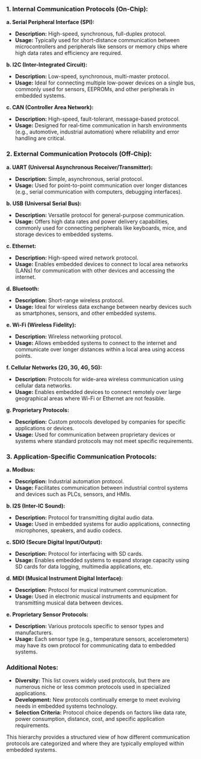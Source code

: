 ### 1\. Internal Communication Protocols (On-Chip):

**a. Serial Peripheral Interface (SPI):**

-   **Description:** High-speed, synchronous, full-duplex protocol.
-   **Usage:** Typically used for short-distance communication between microcontrollers and peripherals like sensors or memory chips where high data rates and efficiency are required.

**b. I2C (Inter-Integrated Circuit):**

-   **Description:** Low-speed, synchronous, multi-master protocol.
-   **Usage:** Ideal for connecting multiple low-power devices on a single bus, commonly used for sensors, EEPROMs, and other peripherals in embedded systems.

**c. CAN (Controller Area Network):**

-   **Description:** High-speed, fault-tolerant, message-based protocol.
-   **Usage:** Designed for real-time communication in harsh environments (e.g., automotive, industrial automation) where reliability and error handling are critical.

### 2\. External Communication Protocols (Off-Chip):

**a. UART (Universal Asynchronous Receiver/Transmitter):**

-   **Description:** Simple, asynchronous, serial protocol.
-   **Usage:** Used for point-to-point communication over longer distances (e.g., serial communication with computers, debugging interfaces).

**b. USB (Universal Serial Bus):**

-   **Description:** Versatile protocol for general-purpose communication.
-   **Usage:** Offers high data rates and power delivery capabilities, commonly used for connecting peripherals like keyboards, mice, and storage devices to embedded systems.

**c. Ethernet:**

-   **Description:** High-speed wired network protocol.
-   **Usage:** Enables embedded devices to connect to local area networks (LANs) for communication with other devices and accessing the internet.

**d. Bluetooth:**

-   **Description:** Short-range wireless protocol.
-   **Usage:** Ideal for wireless data exchange between nearby devices such as smartphones, sensors, and other embedded systems.

**e. Wi-Fi (Wireless Fidelity):**

-   **Description:** Wireless networking protocol.
-   **Usage:** Allows embedded systems to connect to the internet and communicate over longer distances within a local area using access points.

**f. Cellular Networks (2G, 3G, 4G, 5G):**

-   **Description:** Protocols for wide-area wireless communication using cellular data networks.
-   **Usage:** Enables embedded devices to connect remotely over large geographical areas where Wi-Fi or Ethernet are not feasible.

**g. Proprietary Protocols:**

-   **Description:** Custom protocols developed by companies for specific applications or devices.
-   **Usage:** Used for communication between proprietary devices or systems where standard protocols may not meet specific requirements.

### 3\. Application-Specific Communication Protocols:

**a. Modbus:**

-   **Description:** Industrial automation protocol.
-   **Usage:** Facilitates communication between industrial control systems and devices such as PLCs, sensors, and HMIs.

**b. I2S (Inter-IC Sound):**

-   **Description:** Protocol for transmitting digital audio data.
-   **Usage:** Used in embedded systems for audio applications, connecting microphones, speakers, and audio codecs.

**c. SDIO (Secure Digital Input/Output):**

-   **Description:** Protocol for interfacing with SD cards.
-   **Usage:** Enables embedded systems to expand storage capacity using SD cards for data logging, multimedia applications, etc.

**d. MIDI (Musical Instrument Digital Interface):**

-   **Description:** Protocol for musical instrument communication.
-   **Usage:** Used in electronic musical instruments and equipment for transmitting musical data between devices.

**e. Proprietary Sensor Protocols:**

-   **Description:** Various protocols specific to sensor types and manufacturers.
-   **Usage:** Each sensor type (e.g., temperature sensors, accelerometers) may have its own protocol for communicating data to embedded systems.

### Additional Notes:

-   **Diversity:** This list covers widely used protocols, but there are numerous niche or less common protocols used in specialized applications.
-   **Development:** New protocols continually emerge to meet evolving needs in embedded systems technology.
-   **Selection Criteria:** Protocol choice depends on factors like data rate, power consumption, distance, cost, and specific application requirements.

This hierarchy provides a structured view of how different communication protocols are categorized and where they are typically employed within embedded systems.


